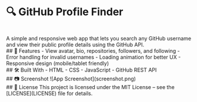# 🔍 GitHub Profile Finder
<br>
A simple and responsive web app that lets you search any GitHub username and view their public profile details using the GitHub API.
<br>
## 🚀 Features
- View avatar, bio, repositories, followers, and following
- Error handling for invalid usernames
- Loading animation for better UX
- Responsive design (mobile/tablet friendly)
<br>
## 🛠️ Built With
- HTML
- CSS
- JavaScript
- GitHub REST API
<br>
## 📷 Screenshot
![App Screenshot](screenshot.png)
<br>
## 📄 License
This project is licensed under the MIT License – see the [LICENSE](LICENSE) file for details.
